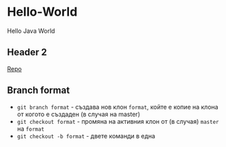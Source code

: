 # Hello-World

Hello Java World

## Header 2

[Repo](https://github.com/zvidolova/Hello-World)

## Branch __format__

- `git branch format` - създава нов клон `format`, койте е копие на клона от когото е създаден (в случая на master)
- `git checkout format` - промяна на активния клон от (в случая) `master` на `format`
- `git checkout -b format` - двете команди в една

